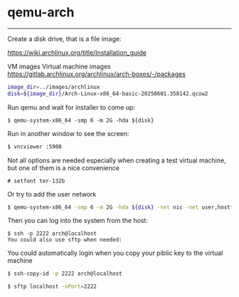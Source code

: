 # qemu-arch

---

Create a disk drive, that is a file image:

https://wiki.archlinux.org/title/Installation_guide


VM images
Virtual machine images https://gitlab.archlinux.org/archlinux/arch-boxes/-/packages


```bash
image_dir=../images/archlinux
disk=${image_dir}/Arch-Linux-x86_64-basic-20250601.358142.qcow2
```

Run qemu and wait for installer to come up:
```
$ qemu-system-x86_64 -smp 6 -m 2G -hda ${disk}
```
Run in another window to see the screen:



```bash
$ vncviewer :5900
```

Not all options are needed especially when creating a test virtual machine, but one of them is a nice convenience
```
# setfont ter-132b
```


Or try to add the user network

```bash
$ qemu-system-x86_64 -smp 6 -m 2G -hda ${disk} -net nic -net user,hostfwd=tcp::2222-:22
```
Then you can log into the system from the host:

```
$ ssh -p 2222 arch@localhost
You could also use sftp when needed:
```
You could automatically login when you copy your piblic key to the virtual machine
```bash
$ ssh-copy-id -p 2222 arch@localhost
```

```bash
$ sftp localhost -oPort=2222
```


